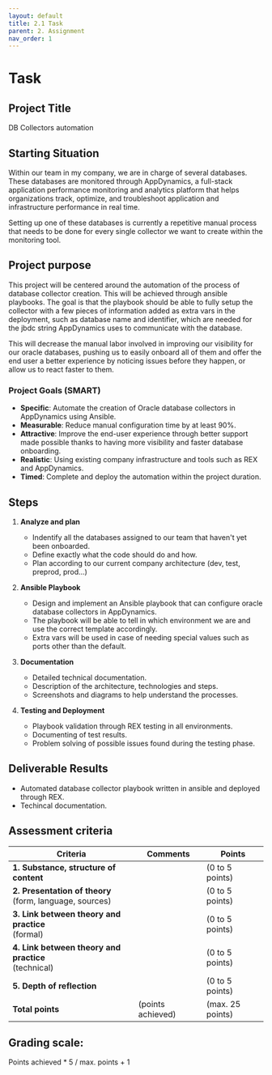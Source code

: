 ```yaml
---
layout: default
title: 2.1 Task 
parent: 2. Assignment
nav_order: 1
---
```


# Task

## Project Title

DB Collectors automation

## Starting Situation

Within our team in my company, we are in charge of several databases. These databases are monitored through AppDynamics, a full-stack application performance monitoring and analytics platform that helps organizations track, optimize, and troubleshoot application and infrastructure performance in real time.

Setting up one of these databases is currently a repetitive manual process that needs to be done for every single collector we want to create within the monitoring tool.

## Project purpose

This project will be centered around the automation of the process of database collector creation. This will be achieved through ansible playbooks. The goal is that the playbook should be able to fully setup the collector with a few pieces of information added as extra vars in the deployment, such as database name and identifier, which are needed for the jbdc string AppDynamics uses to communicate with the database.

This will decrease the manual labor involved in improving our visibility for our oracle databases, pushing us to easily onboard all of them and offer the end user a better experience by noticing issues before they happen, or allow us to react faster to them.

### Project Goals (SMART)

- **Specific**: Automate the creation of Oracle database collectors in AppDynamics using Ansible.
- **Measurable**: Reduce manual configuration time by at least 90%.
- **Attractive**: Improve the end-user experience through better support made possible thanks to having more visibility and faster database onboarding.
- **Realistic**: Using existing company infrastructure and tools such as REX and AppDynamics.
- **Timed**: Complete and deploy the automation within the project duration.

## Steps

1. **Analyze and plan**
   - Indentify all the databases assigned to our team that haven't yet been onboarded.
   - Define exactly what the code should do and how.
   - Plan according to our current company architecture (dev, test, preprod, prod...)

2. **Ansible Playbook**
   - Design and implement an Ansible playbook that can configure oracle database collectors in AppDynamics.
   - The playbook will be able to tell in which environment we are and use the correct template accordingly.
   - Extra vars will be used in case of needing special values such as ports other than the default.

3. **Documentation**
   - Detailed technical documentation.
   - Description of the architecture, technologies and steps.
   - Screenshots and diagrams to help understand the processes.

4. **Testing and Deployment**
   - Playbook validation through REX testing in all environments.
   - Documenting of test results.
   - Problem solving of possible issues found during the testing phase.

## Deliverable Results
   - Automated database collector playbook written in ansible and deployed through REX.
   - Techincal documentation.

## Assessment criteria

| Criteria | Comments | Points |
|---------------------------------------------------------|------------|--------|
| **1. Substance, structure of content** | | (0 to 5 points) |
| **2. Presentation of theory**<br>(form, language, sources) | | (0 to 5 points) |
| **3. Link between theory and practice**<br>(formal) | | (0 to 5 points) |
| **4. Link between theory and practice**<br>(technical) | | (0 to 5 points) |
| **5. Depth of reflection** | | (0 to 5 points) |
| **Total points** | (points achieved) | (max. 25 points) |

## Grading scale:
Points achieved * 5 / max. points + 1